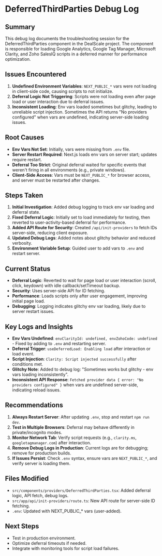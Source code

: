 # DeferredThirdParties Debug Log

## Summary
This debug log documents the troubleshooting session for the DeferredThirdParties component in the DealScale project. The component is responsible for loading Google Analytics, Google Tag Manager, Microsoft Clarity, and Zoho SalesIQ scripts in a deferred manner for performance optimization.

## Issues Encountered
1. **Undefined Environment Variables**: `NEXT_PUBLIC_*` vars were not loading in client-side code, causing scripts to not initialize.
2. **Deferral Logic Not Triggering**: Scripts were not loading even after page load or user interaction due to deferral issues.
3. **Inconsistent Loading**: Env vars loaded sometimes but glitchy, leading to unreliable script injection. Sometimes the API returns "No providers configured" when vars are undefined, indicating server-side loading issues.

## Root Causes
- **Env Vars Not Set**: Initially, vars were missing from `.env` file.
- **Server Restart Required**: Next.js loads env vars on server start; updates require restart.
- **Deferral Too Strict**: Original deferral waited for specific events that weren't firing in all environments (e.g., private windows).
- **Client-Side Access**: Vars must be `NEXT_PUBLIC_*` for browser access, and server must be restarted after changes.

## Steps Taken
1. **Initial Investigation**: Added debug logging to track env var loading and deferral state.
2. **Fixed Deferral Logic**: Initially set to load immediately for testing, then reverted to user-activity-based deferral for performance.
3. **Added API Route for Security**: Created `/api/init-providers` to fetch IDs server-side, reducing client exposure.
4. **Updated Debug Logs**: Added notes about glitchy behavior and reduced verbosity.
5. **Environment Variable Setup**: Guided user to add vars to `.env` and restart server.

## Current Status
- **Deferral Logic**: Reverted to wait for page load or user interaction (scroll, click, keydown) with idle callback/setTimeout backup.
- **Security**: Uses server-side API for ID fetching.
- **Performance**: Loads scripts only after user engagement, improving initial page load.
- **Debugging**: Logging indicates glitchy env var loading, likely due to server restart issues.

## Key Logs and Insights
- **Env Vars Undefined**: `envClarityId: undefined, envZohoCode: undefined` - Fixed by adding to `.env` and restarting server.
- **Deferral Trigger**: `useDeferredLoad: Enabling load` after interaction or load event.
- **Script Injection**: `Clarity: Script injected successfully` after conditions met.
- **Glitchy Note**: Added to debug log: "Sometimes works but glitchy - env vars loading inconsistently".
- **Inconsistent API Response**: `Fetched provider data { error: "No providers configured" }` when vars are undefined server-side, indicating reload issues.

## Recommendations
1. **Always Restart Server**: After updating `.env`, stop and restart `npm run dev`.
2. **Test in Multiple Browsers**: Deferral may behave differently in private/incognito modes.
3. **Monitor Network Tab**: Verify script requests (e.g., `clarity.ms`, `googletagmanager.com`) after interaction.
4. **Remove Debug Logs in Production**: Current logs are for debugging; remove for production builds.
5. **If Issues Persist**: Check `.env` syntax, ensure vars are `NEXT_PUBLIC_*`, and verify server is loading them.

## Files Modified
- `src/components/providers/DeferredThirdParties.tsx`: Added deferral logic, API fetch, debug logs.
- `src/app/api/init-providers/route.ts`: New API route for server-side ID fetching.
- `.env`: Updated with NEXT_PUBLIC_* vars (user-added).

## Next Steps
- Test in production environment.
- Optimize deferral timeouts if needed.
- Integrate with monitoring tools for script load failures.
